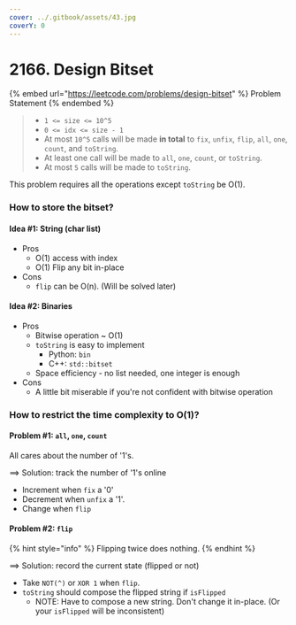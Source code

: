 ```yaml
---
cover: ../.gitbook/assets/43.jpg
coverY: 0
---
```


# 2166. Design Bitset

{% embed url="https://leetcode.com/problems/design-bitset" %}
Problem Statement
{% endembed %}

> * `1 <= size <= 10^5`&#x20;
> * `0 <= idx <= size - 1`
> * At most `10^5` calls will be made **in total** to `fix`, `unfix`, `flip`, `all`, `one`, `count`, and `toString`.
> * At least one call will be made to `all`, `one`, `count`, or `toString`.
> * At most `5` calls will be made to `toString`.

This problem requires all the operations except `toString` be O(1).&#x20;

### How to store the bitset?

#### Idea #1: String (char list)

* Pros
  * O(1) access with index
  * O(1) Flip any bit in-place
* Cons
  * `flip` can be O(n). (Will be solved later)

#### Idea #2: Binaries

* Pros
  * Bitwise operation \~ O(1)
  * `toString` is easy to implement&#x20;
    * Python: `bin`
    * C++: `std::bitset`
  * Space efficiency - no list needed, one integer is enough
* Cons
  * A little bit miserable if you're not confident with bitwise operation

### How to restrict the time complexity to O(1)?

#### Problem #1: `all`, `one`, `count`

All cares about the number of '1's.&#x20;

\==> Solution: track the number of '1's online

* Increment when `fix` a '0'
* Decrement when `unfix` a '1'.
* Change when `flip`

#### Problem #2: `flip`

{% hint style="info" %}
Flipping twice does nothing.
{% endhint %}

\==> Solution: record the current state (flipped or not)

* &#x20;Take `NOT(^)` or `XOR 1` when `flip`.
* `toString` should compose the flipped string if `isFlipped`&#x20;
  * NOTE: Have to compose a new string. Don't change it in-place. (Or your `isFlipped` will be inconsistent)
